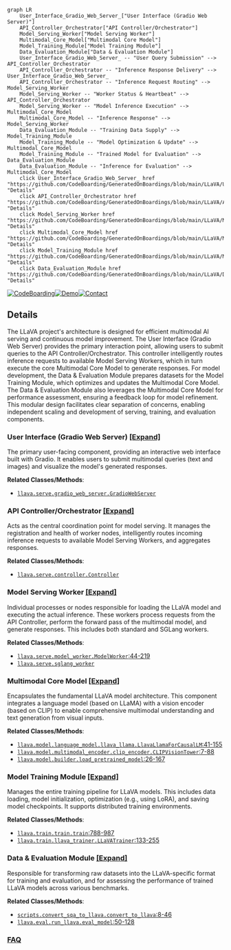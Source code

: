 ```mermaid
graph LR
    User_Interface_Gradio_Web_Server_["User Interface (Gradio Web Server)"]
    API_Controller_Orchestrator["API Controller/Orchestrator"]
    Model_Serving_Worker["Model Serving Worker"]
    Multimodal_Core_Model["Multimodal Core Model"]
    Model_Training_Module["Model Training Module"]
    Data_Evaluation_Module["Data & Evaluation Module"]
    User_Interface_Gradio_Web_Server_ -- "User Query Submission" --> API_Controller_Orchestrator
    API_Controller_Orchestrator -- "Inference Response Delivery" --> User_Interface_Gradio_Web_Server_
    API_Controller_Orchestrator -- "Inference Request Routing" --> Model_Serving_Worker
    Model_Serving_Worker -- "Worker Status & Heartbeat" --> API_Controller_Orchestrator
    Model_Serving_Worker -- "Model Inference Execution" --> Multimodal_Core_Model
    Multimodal_Core_Model -- "Inference Response" --> Model_Serving_Worker
    Data_Evaluation_Module -- "Training Data Supply" --> Model_Training_Module
    Model_Training_Module -- "Model Optimization & Update" --> Multimodal_Core_Model
    Model_Training_Module -- "Trained Model for Evaluation" --> Data_Evaluation_Module
    Data_Evaluation_Module -- "Inference for Evaluation" --> Multimodal_Core_Model
    click User_Interface_Gradio_Web_Server_ href "https://github.com/CodeBoarding/GeneratedOnBoardings/blob/main/LLaVA/User_Interface_Gradio_Web_Server_.md" "Details"
    click API_Controller_Orchestrator href "https://github.com/CodeBoarding/GeneratedOnBoardings/blob/main/LLaVA/API_Controller_Orchestrator.md" "Details"
    click Model_Serving_Worker href "https://github.com/CodeBoarding/GeneratedOnBoardings/blob/main/LLaVA/Model_Serving_Worker.md" "Details"
    click Multimodal_Core_Model href "https://github.com/CodeBoarding/GeneratedOnBoardings/blob/main/LLaVA/Multimodal_Core_Model.md" "Details"
    click Model_Training_Module href "https://github.com/CodeBoarding/GeneratedOnBoardings/blob/main/LLaVA/Model_Training_Module.md" "Details"
    click Data_Evaluation_Module href "https://github.com/CodeBoarding/GeneratedOnBoardings/blob/main/LLaVA/Data_Evaluation_Module.md" "Details"
```

[![CodeBoarding](https://img.shields.io/badge/Generated%20by-CodeBoarding-9cf?style=flat-square)](https://github.com/CodeBoarding/GeneratedOnBoardings)[![Demo](https://img.shields.io/badge/Try%20our-Demo-blue?style=flat-square)](https://www.codeboarding.org/demo)[![Contact](https://img.shields.io/badge/Contact%20us%20-%20contact@codeboarding.org-lightgrey?style=flat-square)](mailto:contact@codeboarding.org)

## Details

The LLaVA project's architecture is designed for efficient multimodal AI serving and continuous model improvement. The User Interface (Gradio Web Server) provides the primary interaction point, allowing users to submit queries to the API Controller/Orchestrator. This controller intelligently routes inference requests to available Model Serving Workers, which in turn execute the core Multimodal Core Model to generate responses. For model development, the Data & Evaluation Module prepares datasets for the Model Training Module, which optimizes and updates the Multimodal Core Model. The Data & Evaluation Module also leverages the Multimodal Core Model for performance assessment, ensuring a feedback loop for model refinement. This modular design facilitates clear separation of concerns, enabling independent scaling and development of serving, training, and evaluation components.

### User Interface (Gradio Web Server) [[Expand]](./User_Interface_Gradio_Web_Server_.md)
The primary user-facing component, providing an interactive web interface built with Gradio. It enables users to submit multimodal queries (text and images) and visualize the model's generated responses.


**Related Classes/Methods**:

- <a href="https://github.com/haotian-liu/LLaVA/blob/main/llava/serve/gradio_web_server.py" target="_blank" rel="noopener noreferrer">`llava.serve.gradio_web_server.GradioWebServer`</a>


### API Controller/Orchestrator [[Expand]](./API_Controller_Orchestrator.md)
Acts as the central coordination point for model serving. It manages the registration and health of worker nodes, intelligently routes incoming inference requests to available Model Serving Workers, and aggregates responses.


**Related Classes/Methods**:

- <a href="https://github.com/haotian-liu/LLaVA/blob/main/llava/serve/controller.py" target="_blank" rel="noopener noreferrer">`llava.serve.controller.Controller`</a>


### Model Serving Worker [[Expand]](./Model_Serving_Worker.md)
Individual processes or nodes responsible for loading the LLaVA model and executing the actual inference. These workers process requests from the API Controller, perform the forward pass of the multimodal model, and generate responses. This includes both standard and SGLang workers.


**Related Classes/Methods**:

- <a href="https://github.com/haotian-liu/LLaVA/blob/main/llava/serve/model_worker.py#L44-L219" target="_blank" rel="noopener noreferrer">`llava.serve.model_worker.ModelWorker`:44-219</a>
- <a href="https://github.com/haotian-liu/LLaVA/blob/main/llava/serve/sglang_worker.py" target="_blank" rel="noopener noreferrer">`llava.serve.sglang_worker`</a>


### Multimodal Core Model [[Expand]](./Multimodal_Core_Model.md)
Encapsulates the fundamental LLaVA model architecture. This component integrates a language model (based on LLaMA) with a vision encoder (based on CLIP) to enable comprehensive multimodal understanding and text generation from visual inputs.


**Related Classes/Methods**:

- <a href="https://github.com/haotian-liu/LLaVA/blob/main/llava/model/language_model/llava_llama.py#L41-L155" target="_blank" rel="noopener noreferrer">`llava.model.language_model.llava_llama.LlavaLlamaForCausalLM`:41-155</a>
- <a href="https://github.com/haotian-liu/LLaVA/blob/main/llava/model/multimodal_encoder/clip_encoder.py#L7-L88" target="_blank" rel="noopener noreferrer">`llava.model.multimodal_encoder.clip_encoder.CLIPVisionTower`:7-88</a>
- <a href="https://github.com/haotian-liu/LLaVA/blob/main/llava/model/builder.py#L26-L167" target="_blank" rel="noopener noreferrer">`llava.model.builder.load_pretrained_model`:26-167</a>


### Model Training Module [[Expand]](./Model_Training_Module.md)
Manages the entire training pipeline for LLaVA models. This includes data loading, model initialization, optimization (e.g., using LoRA), and saving model checkpoints. It supports distributed training environments.


**Related Classes/Methods**:

- <a href="https://github.com/haotian-liu/LLaVA/blob/main/llava/train/train.py#L788-L987" target="_blank" rel="noopener noreferrer">`llava.train.train.train`:788-987</a>
- <a href="https://github.com/haotian-liu/LLaVA/blob/main/llava/train/llava_trainer.py#L133-L255" target="_blank" rel="noopener noreferrer">`llava.train.llava_trainer.LLaVATrainer`:133-255</a>


### Data & Evaluation Module [[Expand]](./Data_Evaluation_Module.md)
Responsible for transforming raw datasets into the LLaVA-specific format for training and evaluation, and for assessing the performance of trained LLaVA models across various benchmarks.


**Related Classes/Methods**:

- <a href="https://github.com/haotian-liu/LLaVA/blob/main/scripts/convert_sqa_to_llava.py#L8-L46" target="_blank" rel="noopener noreferrer">`scripts.convert_sqa_to_llava.convert_to_llava`:8-46</a>
- <a href="https://github.com/haotian-liu/LLaVA/blob/main/llava/eval/run_llava.py#L50-L128" target="_blank" rel="noopener noreferrer">`llava.eval.run_llava.eval_model`:50-128</a>




### [FAQ](https://github.com/CodeBoarding/GeneratedOnBoardings/tree/main?tab=readme-ov-file#faq)